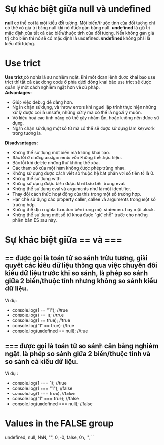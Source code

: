 # Sự khác biệt giữa null và undefined
**null** có thể coi là một kiểu đối tượng. Một biến/thuộc tính của đối tượng chỉ có thể có giá trị bằng null khi nó được gán bằng null.
**undefined** là giá trị mặc định của tất cả các biến/thuộc tính của đối tượng. Nếu không gán giá trị cho biến thì nó sẽ có mặc định là undefined.
**undefined** không phải là kiểu đối tượng.

# Use trict
**Use trict** có nghĩa là sự nghiêm ngặt. Khi một đoạn lệnh được khai báo use trict thì tất cả các dòng code ở phía dưới dòng khai báo use trict sẽ được quản lý một cách nghiêm ngặt hơn về cú pháp.  
**Advantages:**
- Giúp việc debug dễ dàng hơn.
- Ngăn chặn sử dụng, và throw errors khi người lập trình thực hiện những xử lý được coi là unsafe, những xử lý mà có thể là ngoài ý muốn.
- Vô hiệu hoá các tính năng có thể gây nhầm lẫn, hoặc không nên được sử dụng.
- Ngăn chặn sử dụng một số từ mà có thể sẽ được sử dụng làm keywork trong tương lai.  

**Disadvantages:**
- Không thể sử dụng một biến mà không khai báo.
- Báo lỗi ở những assignments vốn không thể thực hiện.
- Báo lỗi khi delete những thứ không thể xóa.
- Các tham số của một hàm không được phép trùng nhau.
- Không sử dụng được cách viết số thuộc hệ bát phân với số tiền tố là 0.
- Không thể sử dụng with.
- Không sử dụng được biến được khai báo bên trong eval.
- Không thể sử dụng eval và arguments như là một identifier.
- Thay đổi cách thức hoạt động của this trong một số trường hợp.
- Hạn chế sử dụng các property caller, callee và arguments trong một số trường hợp.
- Không thể định nghĩa function bên trong một statement hay một block.
- Không thể sử dụng một số từ khoá được "giữ chỗ" trước cho những phiên bản ES sau này.

# Sự khác biệt giữa == và ===
## == được gọi là toán tử so sánh trừu tượng, giải quyết các kiểu dữ liệu thông qua việc chuyển đổi kiểu dữ liệu trước khi so sánh, là phép so sánh giữa 2 biến/thuộc tính nhưng không so sánh kiểu dữ liệu.  
Ví dụ: 
- console.log(1 == "1"); //true
- console.log(1 == 1); //true
- console.log(1 == true); //true
- console.log("1" == true); //true
- console.log(undefined == null); //true  
## === được gọi là toán tử so sánh cân bằng nghiêm ngặt, là phép so sánh giữa 2 biến/thuộc tính và so sánh cả kiểu dữ liệu.  
Ví dụ :
- console.log(1 === 1); //true
- console.log(1 === "1"); //false
- console.log(1 === true); //false
- console.log("1" === true); //false
- console.log(undefined === null); //false

# Values in the FALSE group
undefined, null, NaN, "", 0, -0, false, 0n, '', ``
